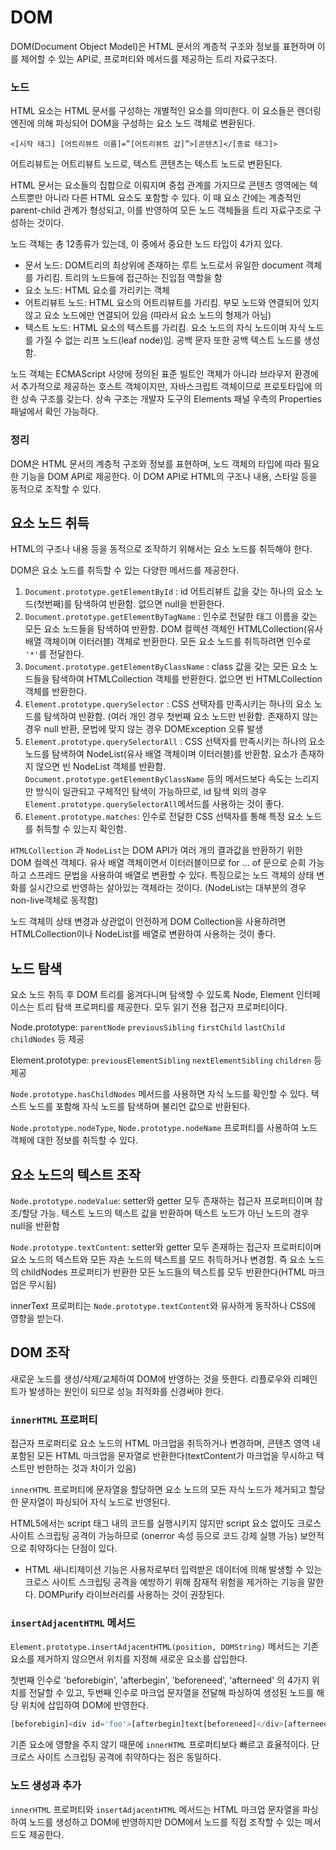 # DOM

DOM(Document Object Model)은 HTML 문서의 계층적 구조와 정보를 표현하며 이를 제어할 수 있는 API로, 프로퍼티와 메서드를 제공하는 트리 자료구조다.

### 노드

HTML 요소는 HTML 문서를 구성하는 개별적인 요소를 의미한다. 이 요소들은 렌더링 엔진에 의해 파싱되어 DOM을 구성하는 요소 노드 객체로 변환된다.

`<[시작 태그] [어트리뷰트 이름]=”[어트리뷰트 값]”>[콘텐츠]</[종료 태그]>`

어트리뷰트는 어트리뷰트 노드로, 텍스트 콘텐츠는 텍스트 노드로 변환된다.

HTML 문서는 요소들의 집합으로 이뤄지며 중첩 관계를 가지므로 콘텐츠 영역에는 텍스트뿐만 아니라 다른 HTML 요소도 포함할 수 있다. 이 때 요소 간에는 계층적인 parent-child 관계가 형성되고, 이를 반영하여 모든 노드 객체들을 트리 자료구조로 구성하는 것이다.

노드 객체는 총 12종류가 있는데, 이 중에서 중요한 노드 타입이 4가지 있다.

- 문서 노드: DOM트리의 최상위에 존재하는 루트 노드로서 유일한 document 객체를 가리킴. 트리의 노드들에 접근하는 진입점 역할을 함
- 요소 노드: HTML 요소를 가리키는 객체
- 어트리뷰트 노드: HTML 요소의 어트리뷰트를 가리킴. 부모 노드와 연결되어 있지 않고 요소 노드에만 연결되어 있음 (따라서 요소 노드의 형제가 아님)
- 텍스트 노드: HTML 요소의 텍스트를 가리킴. 요소 노드의 자식 노드이며 자식 노드를 가질 수 없는 리프 노드(leaf node)임. 공백 문자 또한 공백 텍스트 노드를 생성함.

노드 객체는 ECMAScript 사양에 정의된 표준 빌트인 객체가 아니라 브라우저 환경에서 추가적으로 제공하는 호스트 객체이지만, 자바스크립트 객체이므로 프로토타입에 의한 상속 구조를 갖는다. 상속 구조는 개발자 도구의 Elements 패널 우측의 Properties 패널에서 확인 가능하다.

### 정리

DOM은 HTML 문서의 계층적 구조와 정보를 표현하며, 노드 객체의 타입에 따라 필요한 기능을 DOM API로 제공한다. 이 DOM API로 HTML의 구조나 내용, 스타일 등을 동적으로 조작할 수 있다.

## 요소 노드 취득

HTML의 구조나 내용 등을 동적으로 조작하기 위해서는 요소 노드를 취득해야 한다.

DOM은 요소 노드를 취득할 수 있는 다양한 메서드를 제공한다.

1. `Document.prototype.getElementById` : id 어트리뷰트 값을 갖는 하나의 요소 노드(첫번째)를 탐색하여 반환함. 없으면 null을 반환한다.
2. `Document.prototype.getElementByTagName` : 인수로 전달한 태그 이름을 갖는 모든 요소 노드들을 탐색하여 반환함. DOM 컬렉션 객체인 HTMLCollection(유사 배열 객체이며 이터러블) 객체로 반환한다. 모든 요소 노드를 취득하려면 인수로 `'*'`를 전달한다.
3. `Document.prototype.getElementByClassName` : class 값을 갖는 모든 요소 노드들을 탐색하여 HTMLCollection 객체를 반환한다. 없으면 빈 HTMLCollection 객체를 반환한다.
4. `Element.prototype.querySelector` : CSS 선택자를 만족시키는 하나의 요소 노드를 탐색하여 반환함. (여러 개인 경우 첫번째 요소 노드만 반환함. 존재하지 않는 경우 null 반환, 문법에 맞지 않는 경우 DOMException 오류 발생
5. `Element.prototype.querySelectorAll` : CSS 선택자를 만족시키는 하나의 요소 노드를 탐색하여 NodeList(유사 배열 객체이며 이터러블)를 반환함. 요소가 존재하지 않으면 빈 NodeList 객체를 반환함. `Document.prototype.getElementByClassName` 등의 메서드보다 속도는 느리지만 방식이 일관되고 구체적인 탐색이 가능하므로, id 탐색 외의 경우`Element.prototype.querySelectorAll`메서드를 사용하는 것이 좋다.
6. `Element.prototype.matches`: 인수로 전달한 CSS 선택자를 통해 특정 요소 노드를 취득할 수 있는지 확인함.

`HTMLCollection` 과 `NodeList`는 DOM API가 여러 개의 결과값을 반환하기 위한 DOM 컬렉션 객체다. 유사 배열 객체이면서 이터러블이므로 for … of 문으로 순회 가능하고 스프레드 문법을 사용하여 배열로 변환할 수 있다. 특징으로는 노드 객체의 상태 변화를 실시간으로 반영하는 살아있는 객체라는 것이다. (NodeList는 대부분의 경우 non-live객체로 동작함)

노드 객체의 상태 변경과 상관없이 안전하게 DOM Collection을 사용하려면 HTMLCollection이나 NodeList를 배열로 변환하여 사용하는 것이 좋다.

## 노드 탐색

요소 노드 취득 후 DOM 트리를 옮겨다니며 탐색할 수 있도록 Node, Element 인터페이스는 트리 탐색 프로퍼티를 제공한다. 모두 읽기 전용 접근자 프로퍼티이다.

Node.prototype: `parentNode` `previousSibling` `firstChild` `lastChild` `childNodes` 등 제공

Element.prototype: `previousElementSibling` `nextElementSibling` `children` 등 제공

`Node.prototype.hasChildNodes` 메서드를 사용하면 자식 노드를 확인할 수 있다. 텍스트 노드를 포함해 자식 노드를 탐색하며 불리언 값으로 반환된다.

`Node.prototype.nodeType`, `Node.prototype.nodeName` 프로퍼티를 사용하여 노드 객체에 대한 정보를 취득할 수 있다.

## 요소 노드의 텍스트 조작

`Node.prototype.nodeValue`: setter와 getter 모두 존재하는 접근자 프로퍼티이며 참조/할당 가능. 텍스트 노드의 텍스트 값을 반환하며 텍스트 노드가 아닌 노드의 경우 null을 반환함

`Node.prototype.textContent`: setter와 getter 모두 존재하는 접근자 프로퍼티이며 요소 노드의 텍스트와 모든 자손 노드의 텍스트를 모드 취득하거나 변경함. 즉 요소 노드의 childNodes 프로퍼티가 반환한 모든 노드들의 텍스트를 모두 반환한다(HTML 마크업은 무시됨)

innerText 프로퍼티는 `Node.prototype.textContent`와 유사하게 동작하나 CSS에 영향을 받는다.

## DOM 조작

새로운 노드를 생성/삭제/교체하여 DOM에 반영하는 것을 뜻한다. 리플로우와 리페인트가 발생하는 원인이 되므로 성능 최적화를 신경써야 한다.

### `innerHTML` 프로퍼티

접근자 프로퍼티로 요소 노드의 HTML 마크업을 취득하거나 변경하며, 콘텐츠 영역 내 포함된 모든 HTML 마크업을 문자열로 반환한다(textContent가 마크업을 무시하고 텍스트만 반한하는 것과 차이가 있음)

`innerHTML` 프로퍼티에 문자열을 할당하면 요소 노드의 모든 자식 노드가 제거되고 할당한 문자열이 파싱되어 자식 노드로 반영된다.

HTML5에서는 script 태그 내의 코드를 실행시키지 않지만 script 요소 없이도 크로스 사이트 스크립팅 공격이 가능하므로 (onerror 속성 등으로 코드 강제 실행 가능) 보안적으로 취약하다는 단점이 있다.

- HTML 새니티제이션 기능은 사용자로부터 입력받은 데이터에 의해 발생할 수 있는 크로스 사이트 스크립팅 공격을 예방하기 위해 잠재적 위험을 제거하는 기능을 말한다. DOMPurify 라이브러리를 사용하는 것이 권장된다.

### `insertAdjacentHTML` 메서드

`Element.prototype.insertAdjacentHTML(position, DOMString)` 메서드는 기존 요소를 제거하지 않으면서 위치를 지정해 새로운 요소를 삽입한다.

첫번째 인수로 'beforebigin', 'afterbegin', 'beforeneed', 'afterneed' 의 4가지 위치를 전달할 수 있고, 두번째 인수로 마크업 문자열을 전달해 파싱하여 생성된 노드를 해당 위치에 삽입하여 DOM에 반영한다.

```jsx
[beforebigin]<div id='foo'>[afterbegin]text[beforeneed]</div>[afterneed]
```

기존 요소에 영향을 주지 않기 때문에 `innerHTML` 프로퍼티보다 빠르고 효율적이다. 단 크로스 사이트 스크립팅 공격에 취약하다는 점은 동일하다.

### 노드 생성과 추가

`innerHTML` 프로퍼티와 `insertAdjacentHTML` 메서드는 HTML 마크업 문자열을 파싱하여 노드를 생성하고 DOM에 반영하지만 DOM에서 노드를 직접 조작할 수 있는 메서드도 제공한다.
